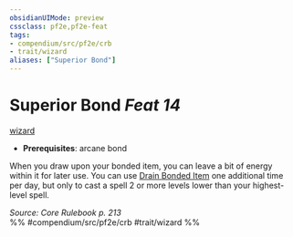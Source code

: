 ```yaml
---
obsidianUIMode: preview
cssclass: pf2e,pf2e-feat
tags:
- compendium/src/pf2e/crb
- trait/wizard
aliases: ["Superior Bond"]
---
```

# Superior Bond  *Feat 14*  
[wizard](../../rules/traits/wizard.md)  

- **Prerequisites**: arcane bond

When you draw upon your bonded item, you can leave a bit of energy within it for later use. You can use [Drain Bonded Item](../../rules/actions/drain-bonded-item.md) one additional time per day, but only to cast a spell 2 or more levels lower than your highest-level spell.

*Source: Core Rulebook p. 213*  
%% #compendium/src/pf2e/crb #trait/wizard %%